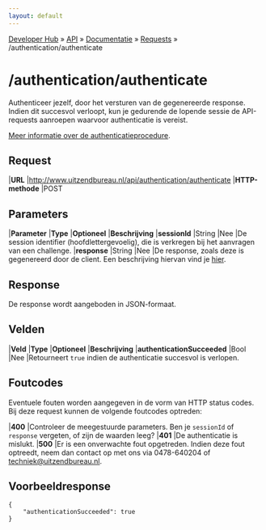 ```yaml
---
layout: default
---
```


[Developer Hub](/) &raquo; [API](/api) &raquo; [Documentatie](/api/doc.html) &raquo; [Requests](/api/requests) &raquo; /authentication/authenticate

# /authentication/authenticate

Authenticeer jezelf, door het versturen van de gegenereerde response. Indien dit succesvol verloopt, kun je gedurende de lopende sessie de API-requests
aanroepen waarvoor authenticatie is vereist.

[Meer informatie over de authenticatieprocedure](/api/auth.html).

## Request

|**URL**          |http://www.uitzendbureau.nl/api/authentication/authenticate
|**HTTP-methode** |POST

## Parameters

|**Parameter** |**Type** |**Optioneel** |**Beschrijving**
|**sessionId** |String   |Nee           |De session identifier (hoofdlettergevoelig), die is verkregen bij het aanvragen van een challenge.
|**response**  |String   |Nee           |De response, zoals deze is gegenereerd door de client. Een beschrijving hiervan vind je [hier](/api/auth.html).

## Response

De response wordt aangeboden in JSON-formaat.

## Velden

|**Veld**                    |**Type** |**Optioneel** |**Beschrijving**
|**authenticationSucceeded** |Bool     |Nee           |Retourneert `true` indien de authenticatie succesvol is verlopen.

## Foutcodes

Eventuele fouten worden aangegeven in de vorm van HTTP status codes. Bij deze request kunnen de volgende foutcodes optreden:

|**400** |Controleer de meegestuurde parameters. Ben je `sessionId` of `response` vergeten, of zijn de waarden leeg?
|**401** |De authenticatie is mislukt.
|**500** |Er is een onverwachte fout opgetreden. Indien deze fout optreedt, neem dan contact op met ons via 0478-640204 of [techniek@uitzendbureau.nl](mailto:techniek@uitzendbureau.nl?subject=DeveloperHub%3A%20API%20%2Fauthentication%2Fauthenticate%3A%20status%20500).

## Voorbeeldresponse

    {
        "authenticationSucceeded": true
    }
